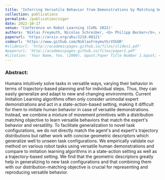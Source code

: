 ```yaml
---
title: 'Inferring Versatile Behavior from Demonstrations by Matching Geometric Descriptors'
collection: publications
permalink: /publication/vigor
date: 2022-10-17
venue: 'Conference on Robot Learning (CoRL 2022)'
authors: 'Niklas Freymuth, Nicolas Schreiber, <b> Philipp Becker</b>, Aleksander Taranovic, Gerhard Neumann'
paperurl: 'https://arxiv.org/abs/2210.08121'
codeurl: 'https://www.github.com/NiklasFreymuth/VIGOR'
#slidesurl: 'http://academicpages.github.io/files/slides1.pdf'
#paperurl: 'http://academicpages.github.io/files/paper1.pdf'
#citation: 'Your Name, You. (2009). &quot;Paper Title Number 1.&quot; <i>Journal 1</i>. 1(1).'
---
```


<p>
<h3> Abstract: </h3>
Humans intuitively solve tasks in versatile ways, varying their behavior in terms of trajectory-based planning and for individual steps. Thus, they can easily generalize and adapt to new and changing environments. Current Imitation Learning algorithms often only consider unimodal expert demonstrations and act in a state-action-based setting, making it difficult for them to imitate human behavior in case of versatile demonstrations. Instead, we combine a mixture of movement primitives with a distribution matching objective to learn versatile behaviors that match the expert's behavior and versatility. To facilitate generalization to novel task configurations, we do not directly match the agent's and expert's trajectory distributions but rather work with concise geometric descriptors which generalize well to unseen task configurations. We empirically validate our method on various robot tasks using versatile human demonstrations and compare to imitation learning algorithms in a state-action setting as well as a trajectory-based setting. We find that the geometric descriptors greatly help in generalizing to new task configurations and that combining them with our distribution-matching objective is crucial for representing and reproducing versatile behavior.
</p>